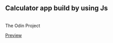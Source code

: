 
<h2>Calculator app build by using <b>Js</b></h2>
<br>
The Odin Project
<br>

<a href="https://calculator-bvk.netlify.app/">Preview</a>
